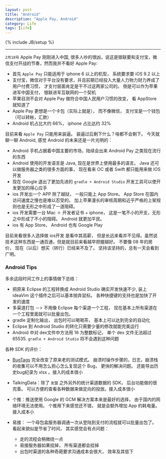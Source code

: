 ```yaml
---
layout: post
title: "Android"
description: "Apple Pay, Android"
category: Life
tags: [Life]
---
```


{% include JB/setup %}


--------------------------



`2月18号` Apple Pay 刚刚进入中国, 很多人吵的很凶，说这是银联要和支付宝，微信支付开战的节奏，然而我并不看好 Apple Pay:

- 首先 `Apple Pay` 只能适用于 iphone 6 以上的机型， 系统要求要 iOS 9.2 以上
- 支付宝，微信对于平台没有要求，并且前期已经投入大量人力物力财力养成了用户付费习惯， 才支付层面肯定是干不过这两家公司的。 倒是可以作为苹果进军中国支付， 银联进军互联网的一个契机
- 苹果目测不会对 Apple Pay 做符合中国人民用户习惯的改变， 看 AppStore 就知道了
- Apple Pay 更想是一个卡包（实际上就是）， 而不像微信， 支付宝是一个钱包（可以转帐，汇款）
- Android 机占比大约 66%， iphone 占比达约 32%


目前来看 `Apple Pay` 只能用来装逼。 装逼过后剩下什么？啥都不会剩下。 今天就聊一聊 Android, 感觉 Android 的未来还是一片光明的：

 - Android 手机占据着中国主要的市场，陆续会出来 Android Pay 之类现在流行的东西
 - Android 使用的开发语言是 Java, 现在是世界上使用最多的语言。 Java 还可以做服务器之类的很多方面的事， 现在看来 OC 或者 Swift 都只能用来做 IOS 开发
 - 现在 Google 退出了更加先进的 `gradle + Android Studio` 开发工具可以使开发更加的得心应手
 - ios 开发出一个 APP 除了越狱， 一般只能上 App Store。 App Store 在国内访问速度之慢也是难以忍受的。 加上苹果漫长的审核周期和近乎严格的上架规则也是无形之中形成了一道阻碍。
 - ios 开发需要一台 Mac ＋ 开发者证书 + iphone， 这是一笔不小的开支，无形之中形成了不小的阻碍。 Android 就更加平民。
 - ios 有 App Store， Android 也有 Google Play
 
 目前来看很多人选择做 ios开发 是看中其高薪， 但是长远来看并不见得。虽然说技术这种东西是一通百通，但是就目前来看越早把握越好。 不要像 08 年的房价， 现在（以后）想买（转行）已经来不及了。 坚持该坚持的，总有一天会看到广明。
 

### Android Tips
多余这段时间工作上的事情做下总结：

-  把原来 Eclipse 的工程转换成 Android Studio 确实开发快速不少, 装上 ideaVim 这个插件之后可以基本抛弃鼠标。 各种快捷键的支持也是加快了开发的速度
-  多渠道打包 －> 不用像 Eclipse 每个渠道一个工程， 现在基本上所有渠道在一个工程里面就可以批量出包。
-  gradle 定制化输出， 出包时可以喝喝茶， 基本上可以达到完全的自动化
-  Eclipse 到 Android Studio 的转化只需要少量的修改就能完美运行
-  Android 中对 dex文件中方法用 16 为整数标记， 单个 dex 文件无法超过 65535. `gradle + Android Studio` 将不会遇到这种问题

各种 SDK 的评价：

- [BugTags](https://bugtags.com/ "Bugtags") 完全改变了原来老的测试模式。 崩溃时操作步骤的，日志，崩溃栈的收集可以不用怎么担心怎么复现这个 Bug， 更快的解决问题。 还能导出历史bug纪录为 xlsx 。接入的成本很小
- TalkingData：除了 `友盟` 之外另外的统计渠道数据的 SDK， 后台功能做的很完善。 可以方便的查看各种数据来做定向的投放。接入成本很小
- 个推：推送使用 Google 的 GCM 解决方案本来是最好的选择， 由于国内的网络环境无法使用。 个推用下来感觉还不错， 就是会额外增加 App 的耗电量。 接入成本小
- 易接： 一个母包盒服务器调通一次从登陆到支付的流程就可以批量出包了。 看起来貌似是节省了时间， 其实感觉会有点问题：

  - 走的流程会稍微绕一点
  - 易接服务器如果挂掉， 所有渠道都会挂掉
  - 出包时渠道的各种奇葩要求沟通成本会很大， 效率及其低下
